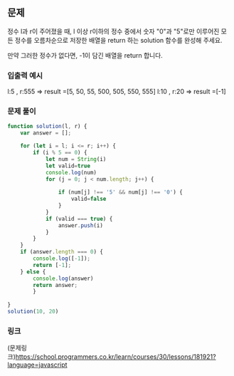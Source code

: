 ## 문제 
정수 l과 r이 주어졌을 때, l 이상 r이하의 정수 중에서 숫자 "0"과 "5"로만 이루어진 모든 정수를 오름차순으로 저장한 배열을 return 하는 solution 함수를 완성해 주세요.

만약 그러한 정수가 없다면, -1이 담긴 배열을 return 합니다.

### 입출력 예시
l:5 , r:555 => result =[5, 50, 55, 500, 505, 550, 555]
l:10 , r:20 => result =[-1]

### 문제 풀이

```javascript
function solution(l, r) {
    var answer = [];

    for (let i = l; i <= r; i++) {
        if (i % 5 == 0) {
            let num = String(i)
            let valid=true
            console.log(num)
            for (j = 0; j < num.length; j++) {
              
                if (num[j] !== '5' && num[j] !== '0') {
                    valid=false
                }
            }
            if (valid === true) {
                answer.push(i)
            }
        }
    }
    if (answer.length === 0) {
        console.log([-1]);
        return [-1];
    } else {
        console.log(answer)
        return answer;
        }
  
}
solution(10, 20)

```

### 링크
(문제링크)https://school.programmers.co.kr/learn/courses/30/lessons/181921?language=javascript